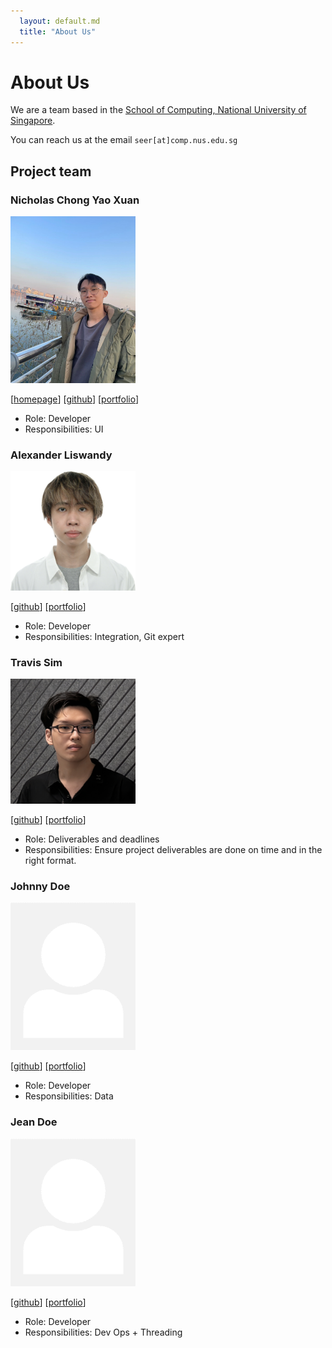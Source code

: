 ```yaml
---
  layout: default.md
  title: "About Us"
---
```


# About Us

We are a team based in the [School of Computing, National University of Singapore](http://www.comp.nus.edu.sg).

You can reach us at the email `seer[at]comp.nus.edu.sg`

## Project team

### Nicholas Chong Yao Xuan

<img src="images/nicholascyx.png" width="200px">

[[homepage](http://www.comp.nus.edu.sg/~damithch)]
[[github](https://github.com/nicholascyx)]
[[portfolio](team/johndoe.md)]

* Role: Developer
* Responsibilities: UI

### Alexander Liswandy

<img src="images/airiinnn.png" width="200px">

[[github](https://github.com/airiinnn)]
[[portfolio](team/johndoe.md)]

* Role: Developer
* Responsibilities: Integration, Git expert

### Travis Sim

<img src="images/travisim.png" width="200px">

[[github](http://github.com/travisim)]
[[portfolio](team/travisim.md)]

* Role: Deliverables and deadlines
* Responsibilities: Ensure project deliverables are done on time and in the right format.

### Johnny Doe

<img src="images/johndoe.png" width="200px">

[[github](http://github.com/johndoe)] [[portfolio](team/johndoe.md)]

* Role: Developer
* Responsibilities: Data

### Jean Doe

<img src="images/johndoe.png" width="200px">

[[github](http://github.com/johndoe)]
[[portfolio](team/johndoe.md)]

* Role: Developer
* Responsibilities: Dev Ops + Threading
